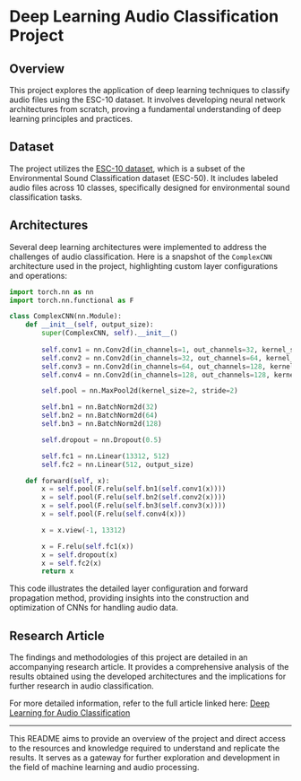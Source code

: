
# Deep Learning Audio Classification Project

## Overview
This project explores the application of deep learning techniques to classify audio files using the ESC-10 dataset. It involves developing neural network architectures from scratch, proving a fundamental understanding of deep learning principles and practices.

## Dataset
The project utilizes the [ESC-10 dataset](https://github.com/karolpiczak/ESC-10), which is a subset of the Environmental Sound Classification dataset (ESC-50). It includes labeled audio files across 10 classes, specifically designed for environmental sound classification tasks.

## Architectures
Several deep learning architectures were implemented to address the challenges of audio classification. Here is a snapshot of the `ComplexCNN` architecture used in the project, highlighting custom layer configurations and operations:

```python
import torch.nn as nn
import torch.nn.functional as F

class ComplexCNN(nn.Module):
    def __init__(self, output_size):
        super(ComplexCNN, self).__init__()
        
        self.conv1 = nn.Conv2d(in_channels=1, out_channels=32, kernel_size=3, padding=1)
        self.conv2 = nn.Conv2d(in_channels=32, out_channels=64, kernel_size=3, padding=1)
        self.conv3 = nn.Conv2d(in_channels=64, out_channels=128, kernel_size=3, padding=1)
        self.conv4 = nn.Conv2d(in_channels=128, out_channels=128, kernel_size=3, padding=1)

        self.pool = nn.MaxPool2d(kernel_size=2, stride=2)

        self.bn1 = nn.BatchNorm2d(32)
        self.bn2 = nn.BatchNorm2d(64)
        self.bn3 = nn.BatchNorm2d(128)

        self.dropout = nn.Dropout(0.5)

        self.fc1 = nn.Linear(13312, 512)
        self.fc2 = nn.Linear(512, output_size)

    def forward(self, x):
        x = self.pool(F.relu(self.bn1(self.conv1(x))))
        x = self.pool(F.relu(self.bn2(self.conv2(x))))
        x = self.pool(F.relu(self.bn3(self.conv3(x))))
        x = self.pool(F.relu(self.conv4(x)))

        x = x.view(-1, 13312)

        x = F.relu(self.fc1(x))
        x = self.dropout(x)
        x = self.fc2(x)
        return x
```

This code illustrates the detailed layer configuration and forward propagation method, providing insights into the construction and optimization of CNNs for handling audio data.

## Research Article
The findings and methodologies of this project are detailed in an accompanying research article. It provides a comprehensive analysis of the results obtained using the developed architectures and the implications for further research in audio classification.

For more detailed information, refer to the full article linked here: [Deep Learning for Audio Classification](#)

---
This README aims to provide an overview of the project and direct access to the resources and knowledge required to understand and replicate the results. It serves as a gateway for further exploration and development in the field of machine learning and audio processing.
